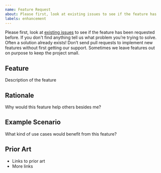 ```yaml
---
name: Feature Request
about: Please first, look at existing issues to see if the feature has been requested before.
labels: enhancement
---
```

Please first, look at [existing issues](https://github.com/openzipkin/brave-karaf/issues) to see if the feature has been requested before. If you don't find anything tell us what problem you’re trying to solve. Often a solution already exists! Don’t send pull requests to implement new features without first getting our support. Sometimes we leave features out on purpose to keep the project small.

## Feature
Description of the feature

## Rationale
Why would this feature help others besides me?

## Example Scenario
What kind of use cases would benefit from this feature?

## Prior Art
* Links to prior art
* More links
